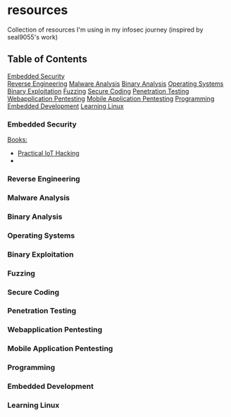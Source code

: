 # resources
Collection of resources I'm using in my infosec journey (inspired by seal9055's work)

## Table of Contents
[Embedded Security](#1) <br/>
[Reverse Engineering](#2)
[Malware Analysis](#3)
[Binary Analysis](#4)
[Operating Systems](#5)
[Binary Exploitation](#6)
[Fuzzing](#7)
[Secure Coding](#8)
[Penetration Testing](#9)
[Webapplication Pentesting](#10)
[Mobile Application Pentesting](#11)
[Programming](#12)
[Embedded Development](#13)
[Learning Linux](#14)


<a name="1"/></a>
### Embedded Security
<ins>Books:</ins>
* [Practical IoT Hacking](https://nostarch.com/practical-iot-hacking)
* 
<a name="2"/></a>
### Reverse Engineering

<a name="3"/></a>
### Malware Analysis

<a name="4"/></a>
### Binary Analysis

<a name="5"/></a>
### Operating Systems

<a name="6"/></a>
### Binary Exploitation

<a name="7"/></a>
### Fuzzing

<a name="8"/></a>
### Secure Coding

<a name="9"/></a>
### Penetration Testing

<a name="10"/></a>
### Webapplication Pentesting

<a name="11"/></a>
### Mobile Application Pentesting  

<a name="12"/></a>
### Programming

<a name="13"/></a>
### Embedded Development

<a name="14"/></a>
### Learning Linux
